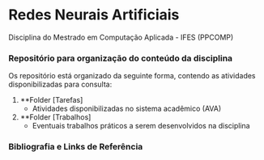 Redes Neurais Artificiais
====================================================

Disciplina do Mestrado em Computação Aplicada - IFES (PPCOMP)

### Repositório para organização do conteúdo da disciplina
Os repositório está organizado da seguinte forma, contendo as atividades disponibilizadas para consulta:

1. **Folder [Tarefas]
    * Atividades disponibilizadas no sistema acadêmico (AVA)
1. **Folder [Trabalhos]
    * Eventuais trabalhos práticos a serem desenvolvidos na disciplina


### Bibliografia e Links de Referência

